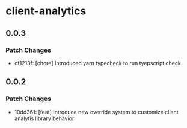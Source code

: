 # client-analytics

## 0.0.3

### Patch Changes

- cf1213f: [chore] Introduced yarn typecheck to run tyepscript check

## 0.0.2

### Patch Changes

- 10dd361: [feat] Introduce new override system to customize client analytis library behavior
